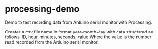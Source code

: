 # processing-demo
Demo to test recording data from Arduino serial monitor with Processing.

Creates a csv file name in format year-month-day with data structured as follows: ID, hour, minutes, seconds, value
Where the value is the number read recorded from the Arduino serial monitor.
